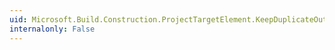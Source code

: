 ```yaml
---
uid: Microsoft.Build.Construction.ProjectTargetElement.KeepDuplicateOutputsLocation
internalonly: False
---
```

